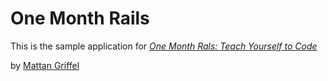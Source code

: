 # One Month Rails

This is the sample application for
[*One Month Rals: Teach Yourself to Code*](http://onemonthrails.com)

by [Mattan Griffel](http://mattangriffel.com)

